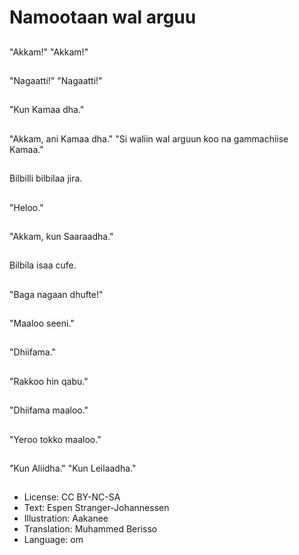 # Namootaan wal arguu

##
"Akkam!" "Akkam!"

##
"Nagaatti!" "Nagaatti!"

##
"Kun Kamaa dha."

##
"Akkam, ani Kamaa dha." "Si waliin wal arguun koo na gammachiise Kamaa."

##
Bilbilli bilbilaa jira.

##
"Heloo."

##
"Akkam, kun Saaraadha."

##
Bilbila isaa cufe.

##
"Baga nagaan dhufte!"

##
"Maaloo seeni."

##
"Dhiifama."

##
"Rakkoo hin qabu."

##
"Dhiifama maaloo."

##
"Yeroo tokko maaloo."

##
"Kun Aliidha." "Kun Leilaadha."

##
* License: CC BY-NC-SA
* Text: Espen Stranger-Johannessen
* Illustration: Aakanee
* Translation: Muhammed Berisso
* Language: om
